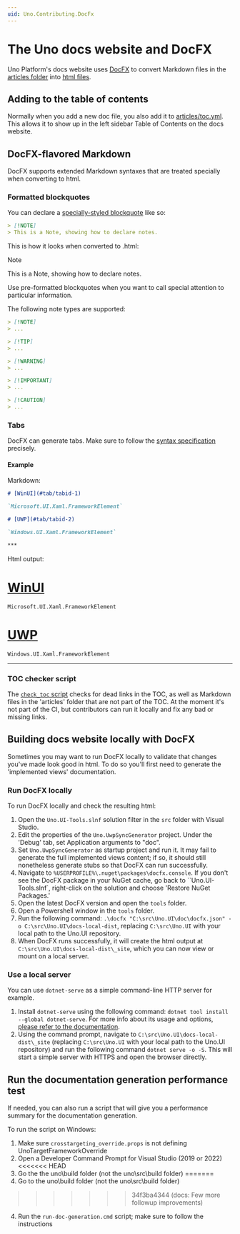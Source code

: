 ```yaml
---
uid: Uno.Contributing.DocFx
---
```


<!-- markdownlint-disable MD001 -->

# The Uno docs website and DocFX

Uno Platform's docs website uses [DocFX](https://dotnet.github.io/docfx/) to convert Markdown files in the [articles folder](https://github.com/unoplatform/uno/tree/master/doc/articles) into [html files](https://platform.uno/docs/articles/intro.html).

## Adding to the table of contents

Normally when you add a new doc file, you also add it to [articles/toc.yml](https://github.com/unoplatform/uno/blob/master/doc/articles/toc.yml). This allows it to show up in the left sidebar Table of Contents on the docs website.

## DocFX-flavored Markdown

DocFX supports extended Markdown syntaxes that are treated specially when converting to html.

### Formatted blockquotes

You can declare a [specially-styled blockquote](https://dotnet.github.io/docfx/spec/docfx_flavored_markdown.html#note-warningtipimportant) like so:

```md
> [!NOTE]
> This is a Note, showing how to declare notes.
```

This is how it looks when converted to .html:

> [!NOTE]
> This is a Note, showing how to declare notes.

Use pre-formatted blockquotes when you want to call special attention to particular information.

The following note types are supported:

```md
> [!NOTE]
> ...

> [!TIP]
> ...

> [!WARNING]
> ...

> [!IMPORTANT]
> ...

> [!CAUTION]
> ...

```

### Tabs

DocFX can generate tabs. Make sure to follow the [syntax specification](https://dotnet.github.io/docfx/spec/docfx_flavored_markdown.html#tabbed-content) precisely.

#### Example

Markdown:

```md
# [WinUI](#tab/tabid-1)

`Microsoft.UI.Xaml.FrameworkElement`

# [UWP](#tab/tabid-2)

`Windows.UI.Xaml.FrameworkElement`

***
```

Html output:

# [WinUI](#tab/tabid-1)

`Microsoft.UI.Xaml.FrameworkElement`

# [UWP](#tab/tabid-2)

`Windows.UI.Xaml.FrameworkElement`

***

### TOC checker script

The [`check_toc` script](https://github.com/unoplatform/uno/blob/master/doc/articles/check_toc.ps1) checks for dead links in the TOC, as well as Markdown files in the 'articles' folder that are not part of the TOC. At the moment it's not part of the CI, but contributors can run it locally and fix any bad or missing links.

<!-- TODO: ## Anchor links -->

## Building docs website locally with DocFX

Sometimes you may want to run DocFX locally to validate that changes you've made look good in html. To do so you'll first need to generate the 'implemented views' documentation.

### Run DocFX locally

To run DocFX locally and check the resulting html:

1. Open the `Uno.UI-Tools.slnf` solution filter in the `src` folder with Visual Studio.
2. Edit the properties of the `Uno.UwpSyncGenerator` project. Under the 'Debug' tab, set Application arguments to "doc".
3. Set `Uno.UwpSyncGenerator` as startup project and run it. It may fail to generate the full implemented views content; if so, it should still nonetheless generate stubs so that DocFX can run successfully.
4. Navigate to `%USERPROFILE%\.nuget\packages\docfx.console`. If you don't see the DocFX package in your NuGet cache, go back to ``Uno.UI-Tools.slnf`, right-click on the solution and choose 'Restore NuGet Packages.'
5. Open the latest DocFX version and open the `tools` folder.
6. Open a Powershell window in the `tools` folder.
7. Run the following command: `.\docfx "C:\src\Uno.UI\doc\docfx.json" -o C:\src\Uno.UI\docs-local-dist`, replacing `C:\src\Uno.UI` with your local path to the Uno.UI repository.
8. When DocFX runs successfully, it will create the html output at `C:\src\Uno.UI\docs-local-dist\_site`, which you can now view or mount on a local server.

### Use a local server

You can use `dotnet-serve` as a simple command-line HTTP server for example.

1. Install `dotnet-serve` using the following command: `dotnet tool install --global dotnet-serve`. For more info about its usage and options,
[please refer to the documentation](https://github.com/natemcmaster/dotnet-serve).
2. Using the command prompt, navigate to `C:\src\Uno.UI\docs-local-dist\_site` (replacing `C:\src\Uno.UI` with your local path to the Uno.UI repository) and run the following command `dotnet serve -o -S`. This will start a simple server with HTTPS and open the browser directly.

## Run the documentation generation performance test

If needed, you can also run a script that will give you a performance summary for the documentation generation.

To run the script on Windows:

1. Make sure `crosstargeting_override.props` is not defining UnoTargetFrameworkOverride
2. Open a Developer Command Prompt for Visual Studio (2019 or 2022)
<<<<<<< HEAD
3. Go the the uno\build folder (not the uno\src\build folder)
=======
3. Go to the uno\build folder (not the uno\src\build folder)
>>>>>>> 34f3ba4344 (docs: Few more followup improvements)
4. Run the `run-doc-generation.cmd` script; make sure to follow the instructions
